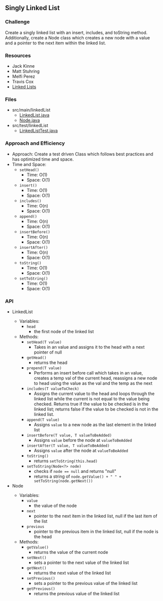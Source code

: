 ## Singly Linked List

### Challenge
Create a singly linked list with an insert, includes, and toString method. Additionally, create a Node class which creates a new node with a value and a pointer to the next item within the linked list.

### Resources
* Jack Kinne
* Matt Stuhring
* Melfi Perez
* Travis Cox
* [Linked Lists](https://www.cs.cmu.edu/~adamchik/15-121/lectures/Linked%20Lists/linked%20lists.html)

### Files
* src/main/linkedList
  * [LinkedList.java](../code401challenges/src/main/java/linkedList/LinkedList.java)
  * [Node.java](../code401challenges/src/main/java/linkedList/Node.java)
* src/test/linkedList
  * [LinkedListTest.java](../code401challenges/src/test/java/linkedList/LinkedListTest.java)

### Approach and Efficiency
* Approach: Create a test driven Class which follows best practices and has optimized time and space.
* Time and Space:
  * `setHead()` 
    * Time: O(1) 
    * Space: O(1)
  * `insert()`
    * Time: O(1) 
    * Space: O(1)
  * `includes()` 
    * Time: O(n)
    * Space: O(1)
  * `append()`
    * Time: O(n)
    * Space: O(1)
  * `insertBefore()`
    * Time: O(n)
    * Space: O(1)
  * `insertAfter()`
    * Time: O(n)
    * Space: O(1)
  * `toString()`
    * Time: O(1) 
    * Space: O(1)
  * `setToString()`
    * Time: O(1) 
    * Space: O(1)

### API
* LinkedList<T>
  * Variables:
    * `head` 
      * the first node of the linked list
  * Methods:
    * `setHead(T value)`
      * Takes in an value and assigns it to the head with a next pointer of null
    * `getHead()`
      * returns the head
    * `prepend(T value)`
      * Performs an insert before call which takes in an value, creates a temp val of the current head, reassigns a new node to head using the value as the val and the temp as the next
    * `includes(T valueToCheck)`
      * Assigns the current value to the head and loops through the linked list while the current is not equal to the value being checked. Returns true if the value to be checked is in the linked list; returns false if the value to be checked is not in the linked list.
    * `append(T value)`
      * Assigns `value` to a new node as the last element in the linked list
    * `insertBefore(T value, T valueToBeAdded)`
      * Assigns `value` before the node at `valueToBeAdded`
    * `insertAfter(T value, T valueToBeAdded)`
      * Assigns `value` after the node at `valueToBeAdded`
    * `toString()`
      * returns `setToString(this.head)`
    * `setToString(Node<?> node)`
      * checks if `node == null` and returns "null"
      * returns a string of `node.getValue() + " " + setToString(node.getNext())`
* Node<T>
  * Variables:
    * `value`
      * the value of the node
    * `next`
      * pointer to the next item in the linked list, null if the last item of the list
    * `previous`
      * pointer to the previous item in the linked list, null if the node is the head
  * Methods:
    * `getValue()`
      * returns the value of the current node
    * `setNext()`
      * sets a pointer to the next value of the linked list
    * `getNext()`
      * returns the next value of the linked list
    * `setPrevious()`
      * sets a pointer to the previous value of the linked list
    * `getPrevious()`
      * returns the previous value of the linked list
